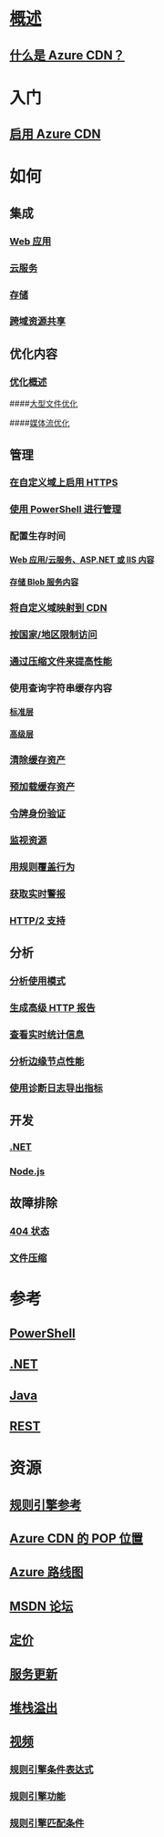 

# [概述](cdn-overview.md)


## [什么是 Azure CDN？](../best-practices-cdn.md?toc=%2fazure%2fcdn%2ftoc.json)



# 入门


## [启用 Azure CDN](cdn-create-new-endpoint.md)



# 如何


## 集成


### [Web 应用](../app-service-web/app-service-web-tutorial-content-delivery-network.md?toc=%2fazure%2fcdn%2ftoc.json)


### [云服务](cdn-cloud-service-with-cdn.md)


### [存储](cdn-create-a-storage-account-with-cdn.md)


### [跨域资源共享](cdn-cors.md)


## 优化内容


### [优化概述](cdn-optimization-overview.md)


####[大型文件优化](cdn-large-file-optimization.md)


####[媒体流优化](cdn-media-streaming-optimization.md)
 


## 管理


### [在自定义域上启用 HTTPS](cdn-custom-ssl.md)


### [使用 PowerShell 进行管理](cdn-manage-powershell.md)


### 配置生存时间


#### [Web 应用/云服务、ASP.NET 或 IIS 内容](cdn-manage-expiration-of-cloud-service-content.md)


#### [存储 Blob 服务内容](cdn-manage-expiration-of-blob-content.md)


### [将自定义域映射到 CDN](cdn-map-content-to-custom-domain.md)


### [按国家/地区限制访问](cdn-restrict-access-by-country.md)


### [通过压缩文件来提高性能](cdn-improve-performance.md)


### 使用查询字符串缓存内容


#### [标准层](cdn-query-string.md)


#### [高级层](cdn-query-string-premium.md)


### [清除缓存资产](cdn-purge-endpoint.md)


### [预加载缓存资产](cdn-preload-endpoint.md)


### [令牌身份验证](cdn-token-auth.md)


### [监视资源](cdn-resource-health.md)


### [用规则覆盖行为](cdn-rules-engine.md)


### [获取实时警报](cdn-real-time-alerts.md)


### [HTTP/2 支持](cdn-http2.md)



## 分析


### [分析使用模式](cdn-analyze-usage-patterns.md)


### [生成高级 HTTP 报告](cdn-advanced-http-reports.md)


### [查看实时统计信息](cdn-real-time-stats.md)


### [分析边缘节点性能](cdn-edge-performance.md)


### [使用诊断日志导出指标](cdn-log-analysis.md)



## 开发


### [.NET](cdn-app-dev-net.md)


### [Node.js](cdn-app-dev-node.md)



## 故障排除


### [404 状态](cdn-troubleshoot-endpoint.md)


### [文件压缩](cdn-troubleshoot-compression.md)



# 参考


## [PowerShell](/powershell/module/azurerm.cdn)


## [.NET](/dotnet/api/microsoft.azure.management.cdn)


## [Java](/java/api/com.microsoft.azure.management.cdn)


## [REST](/rest/api/cdn/)



# 资源


##  [规则引擎参考](cdn-rules-engine-reference.md)


## [Azure CDN 的 POP 位置](cdn-pop-locations.md)


## [Azure 路线图](https://azure.microsoft.com/roadmap/)


## [MSDN 论坛](https://social.msdn.microsoft.com/Forums/en-US/home?forum=azurecdn)


## [定价](https://azure.microsoft.com/pricing/details/cdn/)


## [服务更新](https://azure.microsoft.com/updates/?product=cdn)


## [堆栈溢出](http://stackoverflow.com/questions/tagged/azure-cdn)


## [视频](https://azure.microsoft.com/documentation/videos/index/?services=cdn)


### [规则引擎条件表达式](cdn-rules-engine-reference-conditional-expressions.md)


### [规则引擎功能](cdn-rules-engine-reference-features.md)


### [规则引擎匹配条件](cdn-rules-engine-reference-match-conditions.md)
